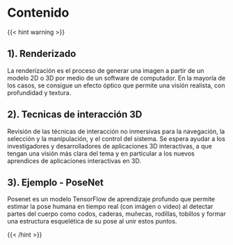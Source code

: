 # Contenido

{{< hint warning >}}

## 1). Renderizado
La renderización es el proceso de generar una imagen a partir de un modelo 2D o 3D por medio de un software de computador. En la mayoría de los casos, se consigue un efecto óptico que permite una visión realista, con profundidad y textura.

## 2). Tecnicas de interacción 3D

Revisión de las técnicas de interacción no inmersivas para la navegación, la selección y la manipulación, y el control del sistema. Se espera ayudar a los investigadores y desarrolladores de aplicaciones 3D interactivas, a que tengan una visión más clara del tema y en particular a los nuevos aprendices de aplicaciones interactivas en 3D.

## 3). Ejemplo - PoseNet

Posenet es un modelo TensorFlow de aprendizaje profundo que permite estimar la pose humana en tiempo real (con imágen o video) al detectar partes del cuerpo como codos, caderas, muñecas, rodillas, tobillos y formar una estructura esquelética de su pose al unir estos puntos.

{{< /hint >}}